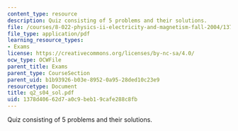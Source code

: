 ```yaml
---
content_type: resource
description: Quiz consisting of 5 problems and their solutions.
file: /courses/8-022-physics-ii-electricity-and-magnetism-fall-2004/1378d40662d7a0c9beb19cafe288c8fb_q2_s04_sol.pdf
file_type: application/pdf
learning_resource_types:
- Exams
license: https://creativecommons.org/licenses/by-nc-sa/4.0/
ocw_type: OCWFile
parent_title: Exams
parent_type: CourseSection
parent_uid: b1b93926-b03e-8952-0a95-28ded10c23e9
resourcetype: Document
title: q2_s04_sol.pdf
uid: 1378d406-62d7-a0c9-beb1-9cafe288c8fb
---
```

Quiz consisting of 5 problems and their solutions.